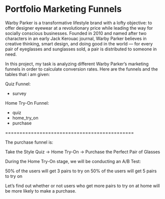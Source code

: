 # Portfolio Marketing Funnels


Warby Parker is a transformative lifestyle brand with a lofty objective: to offer designer eyewear at a revolutionary price while leading the way for socially conscious businesses. Founded in 2010 and named after two characters in an early Jack Kerouac journal, Warby Parker believes in creative thinking, smart design, and doing good in the world — for every pair of eyeglasses and sunglasses sold, a pair is distributed to someone in need.

In this project, my task is analyzing different Warby Parker’s marketing funnels in order to calculate conversion rates. Here are the funnels and the tables that i am given:

Quiz Funnel:
+ survey

Home Try-On Funnel:
+ quiz
+ home_try_on
+ purchase

=============================================

The purchase funnel is:

Take the Style Quiz → Home Try-On → Purchase the Perfect Pair of Glasses

During the Home Try-On stage, we will be conducting an A/B Test:

50% of the users will get 3 pairs to try on
50% of the users will get 5 pairs to try on

Let’s find out whether or not users who get more pairs to try on 
at home will be more likely to make a purchase.
